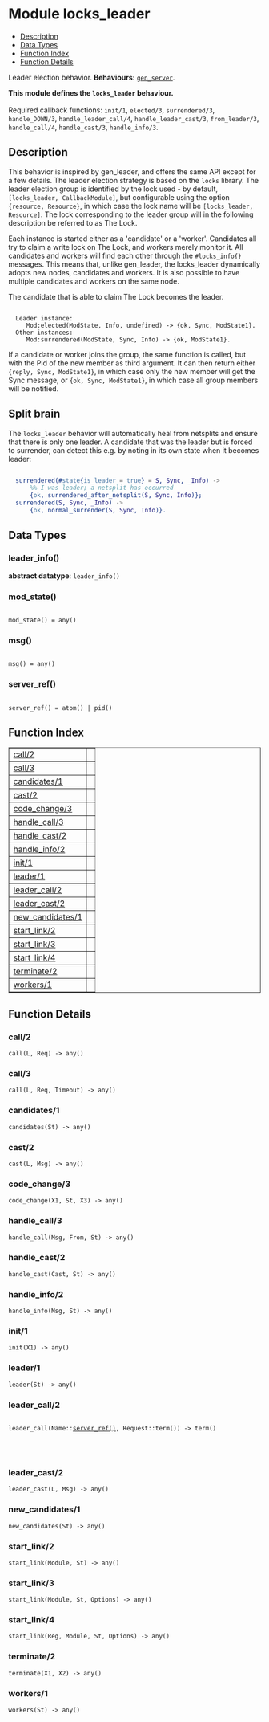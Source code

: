 

# Module locks_leader #
* [Description](#description)
* [Data Types](#types)
* [Function Index](#index)
* [Function Details](#functions)


Leader election behavior.
__Behaviours:__ [`gen_server`](gen_server.md).

__This module defines the `locks_leader` behaviour.__
<br></br>
 Required callback functions: `init/1`, `elected/3`, `surrendered/3`, `handle_DOWN/3`, `handle_leader_call/4`, `handle_leader_cast/3`, `from_leader/3`, `handle_call/4`, `handle_cast/3`, `handle_info/3`.
<a name="description"></a>

## Description ##



This behavior is inspired by gen_leader, and offers the same API
except for a few details. The leader election strategy is based on
the `locks` library. The leader election group is identified by the
lock used - by default, `[locks_leader, CallbackModule]`, but configurable
using the option `{resource, Resource}`, in which case the lock name will
be `[locks_leader, Resource]`. The lock corresponding to the leader group
will in the following description be referred to as The Lock.



Each instance is started either as a 'candidate' or a 'worker'.
Candidates all try to claim a write lock on The Lock, and workers merely
monitor it. All candidates and workers will find each other through the
`#locks_info{}` messages. This means that, unlike gen_leader, the
locks_leader dynamically adopts new nodes, candidates and workers. It is
also possible to have multiple candidates and workers on the same node.


The candidate that is able to claim The Lock becomes the leader.

```

  Leader instance:
     Mod:elected(ModState, Info, undefined) -> {ok, Sync, ModState1}.
  Other instances:
     Mod:surrendered(ModState, Sync, Info) -> {ok, ModState1}.
```



If a candidate or worker joins the group, the same function is called,
but with the Pid of the new member as third argument. It can then
return either `{reply, Sync, ModState1}`, in which case only the new
member will get the Sync message, or `{ok, Sync, ModState1}`, in which case
all group members will be notified.




## Split brain ##


The `locks_leader` behavior will automatically heal from netsplits and
ensure that there is only one leader. A candidate that was the leader but
is forced to surrender, can detect this e.g. by noting in its own state
when it becomes leader:

```erlang

  surrendered(#state{is_leader = true} = S, Sync, _Info) ->
      %% I was leader; a netsplit has occurred
      {ok, surrendered_after_netsplit(S, Sync, Info)};
  surrendered(S, Sync, _Info) ->
      {ok, normal_surrender(S, Sync, Info)}.
```

<a name="types"></a>

## Data Types ##




### <a name="type-leader_info">leader_info()</a> ###


__abstract datatype__: `leader_info()`




### <a name="type-mod_state">mod_state()</a> ###



<pre><code>
mod_state() = any()
</code></pre>





### <a name="type-msg">msg()</a> ###



<pre><code>
msg() = any()
</code></pre>





### <a name="type-server_ref">server_ref()</a> ###



<pre><code>
server_ref() = atom() | pid()
</code></pre>


<a name="index"></a>

## Function Index ##


<table width="100%" border="1" cellspacing="0" cellpadding="2" summary="function index"><tr><td valign="top"><a href="#call-2">call/2</a></td><td></td></tr><tr><td valign="top"><a href="#call-3">call/3</a></td><td></td></tr><tr><td valign="top"><a href="#candidates-1">candidates/1</a></td><td></td></tr><tr><td valign="top"><a href="#cast-2">cast/2</a></td><td></td></tr><tr><td valign="top"><a href="#code_change-3">code_change/3</a></td><td></td></tr><tr><td valign="top"><a href="#handle_call-3">handle_call/3</a></td><td></td></tr><tr><td valign="top"><a href="#handle_cast-2">handle_cast/2</a></td><td></td></tr><tr><td valign="top"><a href="#handle_info-2">handle_info/2</a></td><td></td></tr><tr><td valign="top"><a href="#init-1">init/1</a></td><td></td></tr><tr><td valign="top"><a href="#leader-1">leader/1</a></td><td></td></tr><tr><td valign="top"><a href="#leader_call-2">leader_call/2</a></td><td></td></tr><tr><td valign="top"><a href="#leader_cast-2">leader_cast/2</a></td><td></td></tr><tr><td valign="top"><a href="#new_candidates-1">new_candidates/1</a></td><td></td></tr><tr><td valign="top"><a href="#start_link-2">start_link/2</a></td><td></td></tr><tr><td valign="top"><a href="#start_link-3">start_link/3</a></td><td></td></tr><tr><td valign="top"><a href="#start_link-4">start_link/4</a></td><td></td></tr><tr><td valign="top"><a href="#terminate-2">terminate/2</a></td><td></td></tr><tr><td valign="top"><a href="#workers-1">workers/1</a></td><td></td></tr></table>


<a name="functions"></a>

## Function Details ##

<a name="call-2"></a>

### call/2 ###

`call(L, Req) -> any()`


<a name="call-3"></a>

### call/3 ###

`call(L, Req, Timeout) -> any()`


<a name="candidates-1"></a>

### candidates/1 ###

`candidates(St) -> any()`


<a name="cast-2"></a>

### cast/2 ###

`cast(L, Msg) -> any()`


<a name="code_change-3"></a>

### code_change/3 ###

`code_change(X1, St, X3) -> any()`


<a name="handle_call-3"></a>

### handle_call/3 ###

`handle_call(Msg, From, St) -> any()`


<a name="handle_cast-2"></a>

### handle_cast/2 ###

`handle_cast(Cast, St) -> any()`


<a name="handle_info-2"></a>

### handle_info/2 ###

`handle_info(Msg, St) -> any()`


<a name="init-1"></a>

### init/1 ###

`init(X1) -> any()`


<a name="leader-1"></a>

### leader/1 ###

`leader(St) -> any()`


<a name="leader_call-2"></a>

### leader_call/2 ###


<pre><code>
leader_call(Name::<a href="#type-server_ref">server_ref()</a>, Request::term()) -&gt; term()
</code></pre>

<br></br>



<a name="leader_cast-2"></a>

### leader_cast/2 ###

`leader_cast(L, Msg) -> any()`


<a name="new_candidates-1"></a>

### new_candidates/1 ###

`new_candidates(St) -> any()`


<a name="start_link-2"></a>

### start_link/2 ###

`start_link(Module, St) -> any()`


<a name="start_link-3"></a>

### start_link/3 ###

`start_link(Module, St, Options) -> any()`


<a name="start_link-4"></a>

### start_link/4 ###

`start_link(Reg, Module, St, Options) -> any()`


<a name="terminate-2"></a>

### terminate/2 ###

`terminate(X1, X2) -> any()`


<a name="workers-1"></a>

### workers/1 ###

`workers(St) -> any()`


